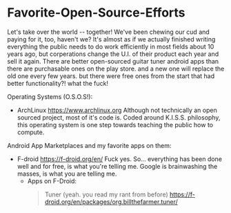 # Favorite-Open-Source-Efforts
Let's take over the world -- together!
We've been chewing our cud and paying for it, too, haven't we?
It's almost as if we actually finished writing everything the public needs to do work efficiently in most fields about 10 years ago, but corperations change the U.I. of their product each year and sell it again.
There are better open-sourced guitar tuner android apps than there are purchasable ones on the play store. and a new one will replace the old one every few years. but there were free ones from the start that had better functionality?! what the fuck!

Operating Systems (O.S.O.S!):
- ArchLinux https://www.archlinux.org
    Although not technically an open sourced project, most of it's code is. Coded around K.I.S.S. philosophy, this operating system is one step towards teaching the public how to compute.
    
Android App Marketplaces and my favorite apps on them:
- F-droid https://f-droid.org/en/
    Fuck yes. So... everything has been done well and for free, is what you're telling me. Google is brainwashing the masses, is what you are telling me.
    - Apps on F-Droid:
      >Tuner (yeah. you read my rant from before) https://f-droid.org/en/packages/org.billthefarmer.tuner/
      > 
    
